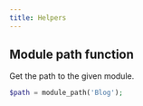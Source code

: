 ```yaml
---
title: Helpers
---
```


## Module path function

Get the path to the given module.

```php
$path = module_path('Blog');
```

